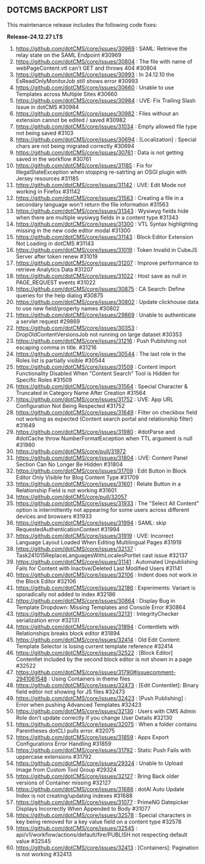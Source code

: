 ## DOTCMS BACKPORT LIST

This maintenance release includes the following code fixes:

**Release-24.12.27 LTS**

1. https://github.com/dotCMS/core/issues/30969 : SAML: Retrieve the relay state on the SAML Endpoint #30969
2. https://github.com/dotCMS/core/issues/30804 : The file with name of webPageContent.vtl can't GET and throws 404 #30804
3. https://github.com/dotCMS/core/issues/30993 : In 24.12.10 the EsReadOnlyMonitorJob still shows error #30993
4. https://github.com/dotCMS/core/issues/30660 : Unable to use Templates across Multiple Sites #30660
5. https://github.com/dotCMS/core/issues/30984 : UVE: Fix Trailing Slash Issue in dotCMS #30984
6. https://github.com/dotCMS/core/issues/30982 : Files without an extension cannot be edited / saved #30982
7. https://github.com/dotCMS/core/issues/31034 : Empty allowed file type not being saved #3103
8. https://github.com/dotCMS/core/issues/30694 : [Localization] : Special chars are not being migrated correctly #30694
9. https://github.com/dotCMS/core/issues/30761 : Data is not getting saved in the workflow #30761
10. https://github.com/dotCMS/core/issues/31185 : Fix for IllegalStateException when stopping re-satrting an OSGI plugin with Jersey resources #31185
11. https://github.com/dotCMS/core/issues/31142 : UVE: Edit Mode not working in Firefox #31142
12. https://github.com/dotCMS/core/issues/31563 : Creating a file in a secondary language won't return the file information #31563
13. https://github.com/dotCMS/core/issues/31343 : Wysiwyg fields hide when there are multiple wysiwyg fields in a content type #31343
14. https://github.com/dotCMS/core/issues/31300 : VTL Syntax highlighting missing in the new code editor modal #31300
15. https://github.com/dotCMS/core/issues/31143 : Block Editor Extension Not Loading in dotCMS #31143
16. https://github.com/dotCMS/core/issues/31019 : Token Invalid in CubeJS Server after token renew #31019
17. https://github.com/dotCMS/core/issues/31207 : Improve performance to retrieve Analytics Data #31207
18. https://github.com/dotCMS/core/issues/31022 : Host save as null in PAGE_REQUEST events #31022
19. https://github.com/dotCMS/core/issues/30875 : CA Search: Define queries for the help dialog #30875
20. https://github.com/dotCMS/core/issues/30802 : Update clickhouse data to use new field/property names #30802
21. https://github.com/dotCMS/core/issues/29869 : Unable to authenticate a servlet request #29869
22. https://github.com/dotCMS/core/issues/30353 : DropOldContentVersionsJob not running on large dataset #30353
23. https://github.com/dotCMS/core/issues/31216 : Push Publishing not escaping comma in title. #31216
24. https://github.com/dotCMS/core/issues/30544 : The last role in the Roles list is partially visible #30544
25. https://github.com/dotCMS/core/issues/31509 : Content Import Functionality Disabled When "Content Search" Tool is Hidden for Specific Roles #31509
26. https://github.com/dotCMS/core/issues/31564 : Special Character & Truncated in Category Name After Creation #31564
27. https://github.com/dotCMS/core/issues/31752 : UVE: App URL Configuration Not Being Respected #31752
28. https://github.com/dotCMS/core/issues/31649 : Filter on checkbox field not working as expected (Content search portal and relationship filter) #31649
29. https://github.com/dotCMS/core/issues/31980 : #dotParse and #dotCache throw NumberFormatException when TTL argument is null #31980
30. https://github.com/dotCMS/core/pull/31972
31. https://github.com/dotCMS/core/issues/31804 : UVE: Content Panel Section Can No Longer Be Hidden #31804
32. https://github.com/dotCMS/core/issues/31709 : Edit Button in Block Editor Only Visible for Blog Content Type #31709
33. https://github.com/dotCMS/core/issues/31601 : Relate Button in a Relationship Field is not working #31601
34. https://github.com/dotCMS/core/pull/32057
35. https://github.com/dotCMS/core/issues/31933 : The "Select All Content" option is intermittently not appearing for some users across different devices and browsers #31933
36. https://github.com/dotCMS/core/issues/31994 : SAML: skip RequestedAuthenticationContext #31994
37. https://github.com/dotCMS/core/issues/31919 : UVE: Incorrect Language Layout Loaded When Editing Multilingual Pages #31919
38. https://github.com/dotCMS/core/issues/32137 : Task241015ReplaceLanguagesWithLocalesPortlet cast issue #32137
39. https://github.com/dotCMS/core/issues/31141 : Automated Unpublishing Fails for Content with Inactive/Deleted Last Modified Users #31141
40. https://github.com/dotCMS/core/issues/32106 : Indent does not work in the Block Editor #32106
41. https://github.com/dotCMS/core/issues/32186 : Experiments: Variant is sporadically not added to index #32186
42. https://github.com/dotCMS/core/issues/30864 : Display Bug in Template Dropdown: Missing Templates and Console Error #30864
43. https://github.com/dotCMS/core/issues/32131 : IntegrityChecker serialization error #32131
44. https://github.com/dotCMS/core/issues/31894 : Contentlets with Relationships breaks block editor #31894
45. https://github.com/dotCMS/core/issues/32414 : Old Edit Content: Template Selector is losing current template reference #32414
46. https://github.com/dotCMS/core/issues/32522 : [Block Editor] Contentlet included by the second block editor is not shown in a page #32522
47. https://github.com/dotCMS/core/issues/31790#issuecomment-2941061548 : Using Containers in theme files
48. https://github.com/dotCMS/core/issues/32473 : [Edit Contentlet]: Binary field editor not showing for JS files #32473
49. https://github.com/dotCMS/core/issues/32423 : [Push Publishing] : Error when pushing Advanced Templates #32423
50. https://github.com/dotCMS/core/issues/32130 : Users with CMS Admin Role don’t update correctly if you change User Details #32130
51. https://github.com/dotCMS/core/issues/32075 : When a folder contains Parentheses dotCLI pulls error. #32075
52. https://github.com/dotCMS/core/issues/31859 : Apps Export Configurations Error Handling #31859
53. https://github.com/dotCMS/core/issues/31792 : Static Push Fails with uppercase extensions #31792
54. https://github.com/dotCMS/core/issues/29324 : Unable to Upload Image from Custom Tool Group #29324
55. https://github.com/dotCMS/core/issues/32127 : Bring Back older versions of Container missing #32127
56. https://github.com/dotCMS/core/issues/31688 : dotAI Auto Update Index is not creating/updating indexes #31688
57. https://github.com/dotCMS/core/issues/31077 : PrimeNG Datepicker Displays Incorrectly When Appended to Body #31077
58. https://github.com/dotCMS/core/issues/32578 : Special characters in key being removed for a key value field on a content type #32578
59. https://github.com/dotCMS/core/issues/32545 : api/v1/workflow/actions/default/fire/PUBLISH not respecting default value #32545
60. https://github.com/dotCMS/core/issues/32413 : [Containers]: Pagination is not working #32413

